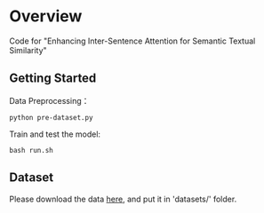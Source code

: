 # Overview
Code for "Enhancing Inter-Sentence Attention for Semantic Textual Similarity"

## Getting Started
Data Preprocessing：
```
python pre-dataset.py
```
Train and test the model:
```
bash run.sh
```
## Dataset
Please download the data [here](https://drive.google.com/file/d/1DkPMWLW_phlMjMXa9yp7u2xbsOf1jdlL/view?usp=sharing), and put it in 'datasets/' folder.<br>

